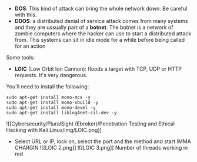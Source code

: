 - **DOS**: This kind of attack can bring the whole network down. Be careful with this.
- **DDOS**: a distributed denial of service attack comes from many systems and they are ussually part of a **botnet**.  The botnet is a network of zombie computers where the hacker can use to start a distributed attack from. This systems can sit in idle mode for a while before being called for an action

Some tools:
- **LOIC** (Low Orbit Ion Cannon): floods a target with TCP, UDP or HTTP requests. It's very dangerous.

You'll need to install the following:
````
sudo apt-get install mono-mcs -y
sudo apt-get install mono-xbuild -y
sudo apt-get install mono-devel -y
sudo apt-get install liblog4net-cil-dev -y
````

![[Cybersecurity/PluralSight (Ebroker)/Penetration Testing and Ethical Hacking with Kali Linux/img/LOIC.png]]
- Select URL or IP, lock on, select the port and the method and start IMMA CHARGIN
![[LOIC 2.png]]
![[LOIC 3.png]]
Number of threads working in red